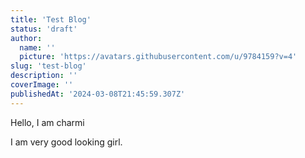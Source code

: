 ```yaml
---
title: 'Test Blog'
status: 'draft'
author:
  name: ''
  picture: 'https://avatars.githubusercontent.com/u/9784159?v=4'
slug: 'test-blog'
description: ''
coverImage: ''
publishedAt: '2024-03-08T21:45:59.307Z'
---
```


Hello, I am charmi

I am very good looking girl.